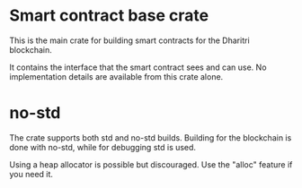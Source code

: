 # Smart contract base crate

This is the main crate for building smart contracts for the Dharitri blockchain.

It contains the interface that the smart contract sees and can use. No implementation details are available from this crate alone.

# no-std

The crate supports both std and no-std builds. Building for the blockchain is done with no-std, while for debugging std is used.

Using a heap allocator is possible but discouraged. Use the "alloc" feature if you need it.
